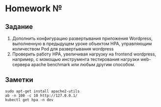 # Homework №

## Задание

1. Дополнить конфигурацию развертывания приложения Wordpress, выполненную в предыдущем уроке объектом HPA, управляющим количеством Pod для развертывания wordpress
2. Проверить работу HPA, увеличивая нагрузку на frontend wordpress, например, с момощью инструмента тестирования нагрузки web-сервера apache benchmark или любым другим способом.

## Заметки

```shell
sudo apt-get install apache2-utils
ab -n 100 -c 10 http://127.0.0.1/ 
kubectl get hpa -n dev
```